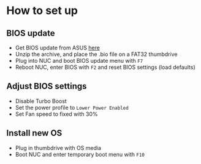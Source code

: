 # How to set up

## BIOS update
- Get BIOS update from ASUS [here](https://www.asus.com/supportonly/nuc7i5bnb/helpdesk_bios/)
- Unzip the archive, and place the <name>.bio file on a FAT32 thumbdrive
- Plug into NUC and boot BIOS update menu with `F7`
- Reboot NUC, enter BIOS with `F2` and reset BIOS settings (load defaults)

## Adjust BIOS settings
- Disable Turbo Boost
- Set the power profile to `Lower Power Enabled`
- Set Fan speed to fixed with 30%

## Install new OS
- Plug in thumbdrive with OS media
- Boot NUC and enter temporary boot menu with `F10`
